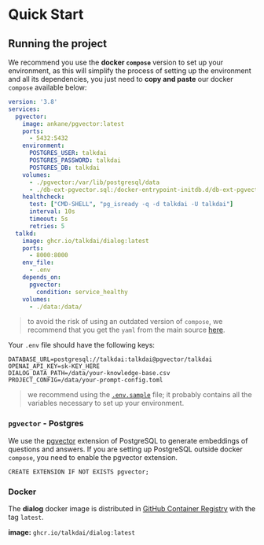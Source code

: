 # Quick Start

## Running the project

We recommend you use the **docker `compose`** version to set up your environment, as this will simplify the process of setting up the environment and all its dependencies, you just need to **copy and paste** our docker `compose` available below:

```yml
version: '3.8'
services:
  pgvector:
    image: ankane/pgvector:latest
    ports:
      - 5432:5432
    environment:
      POSTGRES_USER: talkdai
      POSTGRES_PASSWORD: talkdai
      POSTGRES_DB: talkdai
    volumes:
      - ./pgvector:/var/lib/postgresql/data
      - ./db-ext-pgvector.sql:/docker-entrypoint-initdb.d/db-ext-pgvector.sql
    healthcheck:
      test: ["CMD-SHELL", "pg_isready -q -d talkdai -U talkdai"]
      interval: 10s
      timeout: 5s
      retries: 5
  talkd:
    image: ghcr.io/talkdai/dialog:latest
    ports:
      - 8000:8000
    env_file:
      - .env
    depends_on:
      pgvector:
        condition: service_healthy
    volumes:
      - ./data:/data/
```

> to avoid the risk of using an outdated version of `﻿compose`, we recommend that you get the `﻿yaml` from the main source [here](https://github.com/talkdai/dialog/blob/main/docker-compose.yml).

Your `.env` file should have the following keys:

```
DATABASE_URL=postgresql://talkdai:talkdai@pgvector/talkdai
OPENAI_API_KEY=sk-KEY_HERE
DIALOG_DATA_PATH=/data/your-knowledge-base.csv
PROJECT_CONFIG=/data/your-prompt-config.toml
```

> we recommend using the [`.env.sample`](https://github.com/talkdai/dialog/blob/main/.env.sample) file; it probably contains all the variables necessary to set up your environment.

### `pgvector` - Postgres

We use the [pgvector](https://github.com/pgvector/pgvector) extension of PostgreSQL to generate embeddings of questions and answers. If you are setting up PostgreSQL outside docker `compose`, you need to enable the pgvector extension.

```psql
CREATE EXTENSION IF NOT EXISTS pgvector;
```

### Docker

The **dialog** docker image is distributed in [GitHub Container Registry](https://github.com/orgs/talkdai/packages/container/package/dialog) with the tag `latest`.

**image:** `ghcr.io/talkdai/dialog:latest`

